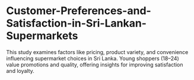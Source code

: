 # Customer-Preferences-and-Satisfaction-in-Sri-Lankan-Supermarkets
This study examines factors like pricing, product variety, and convenience influencing supermarket choices in Sri Lanka. Young shoppers (18–24) value promotions and quality, offering insights for improving satisfaction and loyalty.

